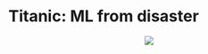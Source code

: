<h1>Titanic: ML from disaster</h1>

<div align = "center"><img src = "https://www.focus.it/site_stored/imgs/0004/030/watch-titantic-sink-real-time-001.630x360.jpg"></div>

